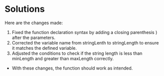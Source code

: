 # Solutions
Here are the changes made:

1. Fixed the function declaration syntax by adding a closing parenthesis ) after the parameters.
2. Corrected the variable name from stringLenth to stringLength to ensure it matches the defined variable.
3. Adjusted the conditions to check if the string length is less than minLength and greater than maxLength correctly.
- With these changes, the function should work as intended.